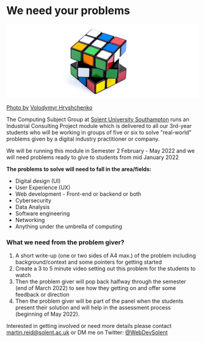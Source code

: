 # We need your problems

![cube](repo_images/volodymyr-hryshchenko-inI8GnmS190-unsplash.jpg)

[Photo by](https://unsplash.com/@lunarts?utm_source=unsplash&utm_medium=referral&utm_content=creditCopyText) [Volodymyr Hryshchenko](https://unsplash.com/s/photos/problem?utm_source=unsplash&utm_medium=referral&utm_content=creditCopyText)
  
The Computing Subject Group at [Solent University Southampton](https://www.solent.ac.uk/) runs an Industrial Consulting Project module which is delivered to all our 3rd-year students who will be working in groups of five or six to solve "real-world" problems given by a digital industry practitioner or company.

We will be running this module in Semester 2 February - May 2022 and we will need problems ready to give to students from mid January 2022

**The problems to solve will need to fall in the area/fields:**

- Digital design (UI)
- User Experience (UX)
- Web development - Front-end or backend or both
- Cybersecurity
- Data Analysis
- Software engineering
- Networking
- Anything under the umbrella of computing

### What we need from the problem giver?

1. A short write-up (one or two sides of A4 max.) of the problem including background/context and some pointers for getting started 
2. Create a 3 to 5 minute video setting out this problem for the students to watch
3. Then the problem giver will pop back halfway through the semester (end of March 2022) to see how they getting on and offer some feedback or direction
4. Then the problem giver will be part of the panel when the students present their solution and will help in the assessment process (beginning of May 2022).

Interested in getting involved or need more details please contact martin.reid@solent.ac.uk or DM me on Twitter: [@WebDevSolent](https://twitter.com/WebDevSolent)



